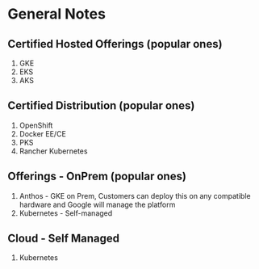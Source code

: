 # General Notes

## Certified Hosted Offerings (popular ones)
1. GKE
2. EKS
3. AKS


## Certified Distribution (popular ones)
1. OpenShift
2. Docker EE/CE
3. PKS
4. Rancher Kubernetes


## Offerings - OnPrem (popular ones)
1. Anthos - GKE on Prem, Customers can deploy this on any compatible hardware and Google will manage the platform
2. Kubernetes - Self-managed


## Cloud - Self Managed
1. Kubernetes





